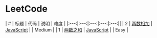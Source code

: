 # LeetCode


| # | 标题 | 代码 | 说明 | 难度 |
|:---:|:---:|:---:|:---:|:---:||
| 2 | [两数相加](https://leetcode-cn.com/problems/add-two-numbers/) | [JavaScript](https://github.com/Shenfq/leetcode/problems/002-Add%20Two%20Numbers/index.js) |  | Medium |
| 1 | [两数之和](https://leetcode.com/problems/two-sum/) | [JavaScript](https://github.com/Shenfq/leetcode/problems/001-Two%20Sum/index.js) |  | Easy |
